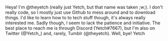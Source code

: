 Heya!
I'm @theyetch (really just Yetch, but that name was taken ;w;). I don't really code, so I mostly just use Github to mess around and to download things.
I'd like to learn how to to tech stuff though, it's always really interested me. Sadly though, I seem to lack the patience and initiative.
The best place to reach me is through Discord (Yetch#7667), but I'm also on Twitter (@Yetch_) and, rarely, Tumblr (@theyetch).
Well, bye!
Yetch
<!---
theyetch/theyetch is a ✨ special ✨ repository because its `README.md` (this file) appears on your GitHub profile.
You can click the Preview link to take a look at your changes.
--->
